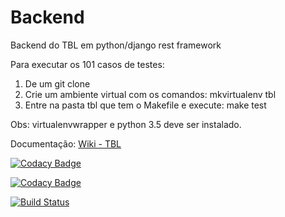 # Backend

Backend do TBL em python/django rest framework

Para executar os 101 casos de testes:

1. De um git clone
2. Crie um ambiente virtual com os comandos: mkvirtualenv tbl
3. Entre na pasta tbl que tem o Makefile e execute: make test

Obs: virtualenvwrapper e python 3.5 deve ser instalado.

Documentação: [Wiki - TBL](https://github.com/TeamBasedLearning/Backend/wiki)

[![Codacy Badge](https://api.codacy.com/project/badge/Grade/316446e0dced4805b44e58a6fc892594)](https://www.codacy.com/app/VictorArnaud/Service?utm_source=github.com&amp;utm_medium=referral&amp;utm_content=TeamBasedLearning/Service&amp;utm_campaign=Badge_Grade)

[![Codacy Badge](https://api.codacy.com/project/badge/Coverage/316446e0dced4805b44e58a6fc892594)](https://www.codacy.com/app/VictorArnaud/TBL-Service?utm_source=github.com&utm_medium=referral&utm_content=TeamBasedLearning/Service&utm_campaign=Badge_Coverage)

[![Build Status](https://travis-ci.org/TeamBasedLearning/Service.svg?branch=master)](https://travis-ci.org/TeamBasedLearning/Service)
